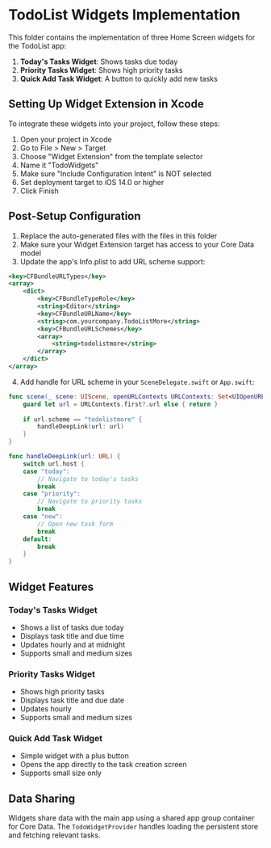 # TodoList Widgets Implementation

This folder contains the implementation of three Home Screen widgets for the TodoList app:

1. **Today's Tasks Widget**: Shows tasks due today
2. **Priority Tasks Widget**: Shows high priority tasks
3. **Quick Add Task Widget**: A button to quickly add new tasks

## Setting Up Widget Extension in Xcode

To integrate these widgets into your project, follow these steps:

1. Open your project in Xcode
2. Go to File > New > Target
3. Choose "Widget Extension" from the template selector
4. Name it "TodoWidgets"
5. Make sure "Include Configuration Intent" is NOT selected
6. Set deployment target to iOS 14.0 or higher
7. Click Finish

## Post-Setup Configuration

1. Replace the auto-generated files with the files in this folder
2. Make sure your Widget Extension target has access to your Core Data model
3. Update the app's Info.plist to add URL scheme support:

```xml
<key>CFBundleURLTypes</key>
<array>
    <dict>
        <key>CFBundleTypeRole</key>
        <string>Editor</string>
        <key>CFBundleURLName</key>
        <string>com.yourcompany.TodoListMore</string>
        <key>CFBundleURLSchemes</key>
        <array>
            <string>todolistmore</string>
        </array>
    </dict>
</array>
```

4. Add handle for URL scheme in your `SceneDelegate.swift` or `App.swift`:

```swift
func scene(_ scene: UIScene, openURLContexts URLContexts: Set<UIOpenURLContext>) {
    guard let url = URLContexts.first?.url else { return }
    
    if url.scheme == "todolistmore" {
        handleDeepLink(url: url)
    }
}

func handleDeepLink(url: URL) {
    switch url.host {
    case "today":
        // Navigate to today's tasks
        break
    case "priority":
        // Navigate to priority tasks
        break
    case "new":
        // Open new task form
        break
    default:
        break
    }
}
```

## Widget Features

### Today's Tasks Widget
- Shows a list of tasks due today
- Displays task title and due time
- Updates hourly and at midnight
- Supports small and medium sizes

### Priority Tasks Widget
- Shows high priority tasks
- Displays task title and due date
- Updates hourly
- Supports small and medium sizes

### Quick Add Task Widget
- Simple widget with a plus button
- Opens the app directly to the task creation screen
- Supports small size only

## Data Sharing

Widgets share data with the main app using a shared app group container for Core Data. The `TodoWidgetProvider` handles loading the persistent store and fetching relevant tasks.